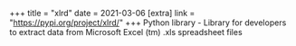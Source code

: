 +++
title = "xlrd"
date = 2021-03-06
[extra]
link = "https://pypi.org/project/xlrd/"
+++
Python library - Library for developers to extract data from Microsoft Excel (tm) .xls spreadsheet files

